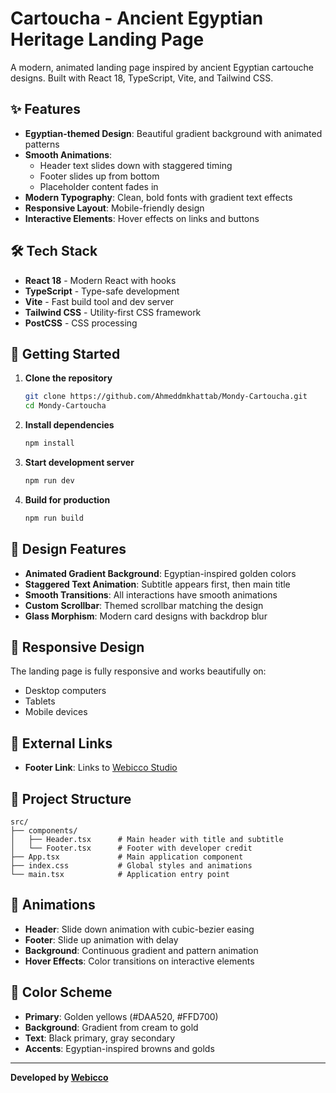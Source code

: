 # Cartoucha - Ancient Egyptian Heritage Landing Page

A modern, animated landing page inspired by ancient Egyptian cartouche designs. Built with React 18, TypeScript, Vite, and Tailwind CSS.

## ✨ Features

- **Egyptian-themed Design**: Beautiful gradient background with animated patterns
- **Smooth Animations**: 
  - Header text slides down with staggered timing
  - Footer slides up from bottom
  - Placeholder content fades in
- **Modern Typography**: Clean, bold fonts with gradient text effects
- **Responsive Layout**: Mobile-friendly design
- **Interactive Elements**: Hover effects on links and buttons

## 🛠️ Tech Stack

- **React 18** - Modern React with hooks
- **TypeScript** - Type-safe development
- **Vite** - Fast build tool and dev server
- **Tailwind CSS** - Utility-first CSS framework
- **PostCSS** - CSS processing

## 🚀 Getting Started

1. **Clone the repository**
   ```bash
   git clone https://github.com/Ahmeddmkhattab/Mondy-Cartoucha.git
   cd Mondy-Cartoucha
   ```

2. **Install dependencies**
   ```bash
   npm install
   ```

3. **Start development server**
   ```bash
   npm run dev
   ```

4. **Build for production**
   ```bash
   npm run build
   ```

## 🎨 Design Features

- **Animated Gradient Background**: Egyptian-inspired golden colors
- **Staggered Text Animation**: Subtitle appears first, then main title
- **Smooth Transitions**: All interactions have smooth animations
- **Custom Scrollbar**: Themed scrollbar matching the design
- **Glass Morphism**: Modern card designs with backdrop blur

## 📱 Responsive Design

The landing page is fully responsive and works beautifully on:
- Desktop computers
- Tablets
- Mobile devices

## 🔗 External Links

- **Footer Link**: Links to [Webicco Studio](https://webicco.studio/)

## 🎯 Project Structure

```
src/
├── components/
│   ├── Header.tsx      # Main header with title and subtitle
│   └── Footer.tsx      # Footer with developer credit
├── App.tsx             # Main application component
├── index.css           # Global styles and animations
└── main.tsx            # Application entry point
```

## 💫 Animations

- **Header**: Slide down animation with cubic-bezier easing
- **Footer**: Slide up animation with delay
- **Background**: Continuous gradient and pattern animation
- **Hover Effects**: Color transitions on interactive elements

## 🎨 Color Scheme

- **Primary**: Golden yellows (#DAA520, #FFD700)
- **Background**: Gradient from cream to gold
- **Text**: Black primary, gray secondary
- **Accents**: Egyptian-inspired browns and golds

---

**Developed by [Webicco](https://webicco.studio/)**
